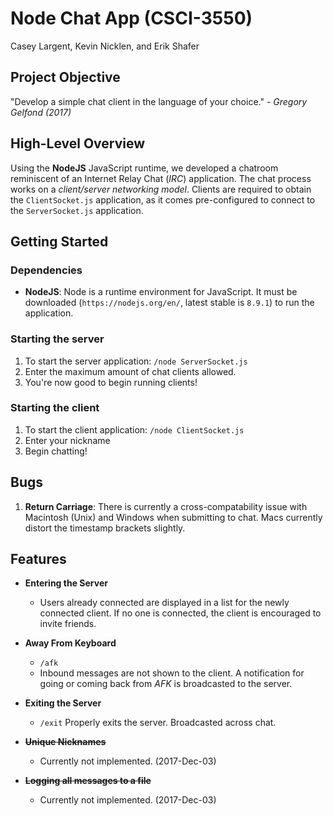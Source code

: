 
# __Node Chat App__ (CSCI-3550)

Casey Largent, Kevin Nicklen, and Erik Shafer

## __Project Objective__

"Develop a simple chat client in the language of your choice." - *Gregory Gelfond (2017)*

## __High-Level Overview__

Using the **NodeJS** JavaScript runtime, we developed a chatroom reminiscent of an Internet Relay Chat (*IRC*) application. The chat process works on a *client/server networking model*. Clients are required to obtain the `ClientSocket.js` application, as it comes pre-configured to connect to the `ServerSocket.js` application.

## __Getting Started__

### Dependencies

* **NodeJS**: Node is a runtime environment for JavaScript. It must be downloaded (`https://nodejs.org/en/`, latest stable is `8.9.1`) to run the application.

### Starting the server
1. To start the server application: `/node ServerSocket.js` 
2. Enter the maximum amount of chat clients allowed.
3. You're now good to begin running clients!

### Starting the client
1. To start the client application: `/node ClientSocket.js`
2. Enter your nickname
3. Begin chatting!

## __Bugs__
1. **Return Carriage**: There is currently a cross-compatability issue with Macintosh (Unix) and Windows when submitting to chat. Macs currently distort the timestamp brackets slightly.

## __Features__

* **Entering the Server**
    * Users already connected are displayed in a list for the newly connected client. If no one is connected, the client is encouraged to invite friends.

* **Away From Keyboard**
    * `/afk`
    *  Inbound messages are not shown to the client. A notification for going or coming back from *AFK* is broadcasted to the server.

* **Exiting the Server**
    * `/exit` Properly exits the server. Broadcasted across chat.

* ~~**Unique Nicknames**~~
    * Currently not implemented. (2017-Dec-03)

* ~~**Logging all messages to a file**~~
    * Currently not implemented. (2017-Dec-03)
